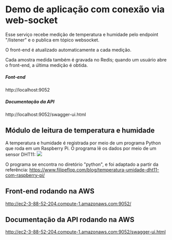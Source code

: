 # Demo de aplicação com conexão via web-socket

Esse serviço recebe medição de temperatura e humidade pelo endpoint "/listener" e o publica em tópico websocket. 

O front-end é atualizado automaticamente a cada medição.

Cada amostra medida também é gravada no Redis; quando um usuário abre o front-end, a última medição é obtida.


##### Font-end

http://localhost:9052


##### Documentação da API 

http://localhost:9052/swagger-ui.html


## Módulo de leitura de temperatura e humidade

A temperatura e humidade é registrada por meio de um programa Python que roda em um Raspberry Pi. 
O programa lê os dados por meio de um sensor DHT11:
![](DHT11-com-Raspberry.png)

O programa se encontra no diretório "python", e foi adaptado a partir da referência:
https://www.filipeflop.com/blog/temperatura-umidade-dht11-com-raspberry-pi/


## Front-end rodando na AWS
http://ec2-3-88-52-204.compute-1.amazonaws.com:9052/


## Documentação da API rodando na AWS
http://ec2-3-88-52-204.compute-1.amazonaws.com:9052/swagger-ui.html
